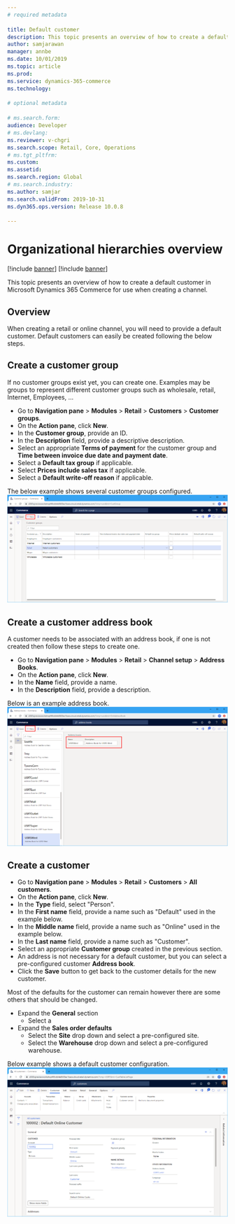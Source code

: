 ```yaml
---
# required metadata

title: Default customer
description: This topic presents an overview of how to create a default customer in Microsoft Dynamics 365 Commerce for use when creating a channel.
author: samjarawan
manager: annbe
ms.date: 10/01/2019
ms.topic: article
ms.prod: 
ms.service: dynamics-365-commerce
ms.technology: 

# optional metadata

# ms.search.form: 
audience: Developer
# ms.devlang: 
ms.reviewer: v-chgri
ms.search.scope: Retail, Core, Operations
# ms.tgt_pltfrm: 
ms.custom: 
ms.assetid: 
ms.search.region: Global
# ms.search.industry: 
ms.author: samjar
ms.search.validFrom: 2019-10-31
ms.dyn365.ops.version: Release 10.0.8

---
```

# Organizational hierarchies overview

[!include [banner](../includes/preview-banner.md)]
[!include [banner](../includes/banner.md)]

This topic presents an overview of how to create a default customer in Microsoft Dynamics 365 Commerce for use when creating a channel.

## Overview
When creating a retail or online channel, you will need to provide a default customer.  Default customers can easily be created following the below steps.

## Create a customer group
If no customer groups exist yet, you can create one.  Examples may be groups to represent different customer groups such as wholesale, retail, Internet, Employees, ...

* Go to **Navigation pane** > **Modules** > **Retail** > **Customers** > **Customer groups**.
* On the **Action pane**, click **New**.
* In the **Customer group**, provide an ID.
* In the **Description** field, provide a descriptive description.
* Select an appropriate **Terms of payment** for the customer group and **Time between invoice due date and payment date**.
* Select a **Default tax group** if applicable.
* Select **Prices include sales tax** if applicable.
* Select a **Default write-off reason** if applicable.

The below example shows several customer groups configured.
![Customer groups](media/customer-groups.png)

## Create a customer address book
A customer needs to be associated with an address book, if one is not created then follow these steps to create one.
* Go to **Navigation pane** > **Modules** > **Retail** > **Channel setup** > **Address Books**.
* On the **Action pane**, click **New**.
* In the **Name** field, provide a name.
* In the **Description** field, provide a description.

Below is an example address book.
![Address book](media/address-book.png)

## Create a customer
* Go to **Navigation pane** > **Modules** > **Retail** > **Customers** > **All customers**.
* On the **Action pane**, click **New**.
* In the **Type** field, select "Person".
* In the **First name** field, provide a name such as "Default" used in the example below.
* In the **Middle name** field, provide a name such as "Online" used in the example below.
* In the **Last name** field, provide a name such as "Customer".
* Select an appropriate **Customer group** created in the previous section.
* An address is not necessary for a default customer, but you can select a pre-configured customer **Address book**.
* Click the **Save** button to get back to the customer details for the new customer.

Most of the defaults for the customer can remain however there are some others that should be changed.
* Expand the **General** section
  * Select a
* Expand the **Sales order defaults**
  * Select the **Site** drop down and select a pre-configured site.
  * Select the **Warehouse** drop down and select a pre-configured warehouse.
  
Below example shows a default customer configuration.
![Sample customer configuration](media/default-customer-configuration1.png)
